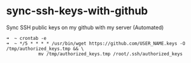 # sync-ssh-keys-with-github
Sync SSH public keys on my github with my server (Automated)

```shell
➜  ~ crontab -e
➜  ~ */5 * * * * /usr/bin/wget https://github.com/USER_NAME.keys -O /tmp/authorized_keys.tmp && \
            mv /tmp/authorized_keys.tmp /root/.ssh/authorized_keys
```
